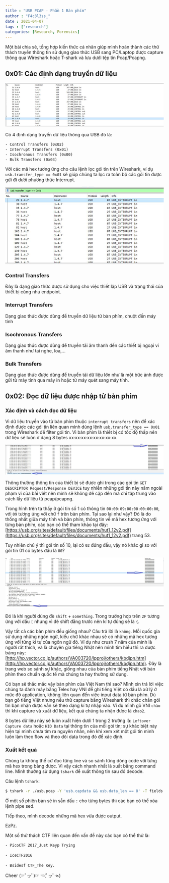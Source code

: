 ```yaml
---
title : "USB PCAP - Phần 1 Bàn phím"
author : "F4c3l3ss_"
date : 2021-04-07
tags : ["research"]
categories: [Research, Forensics]
---
```


Một bài chia sẻ, tổng hợp kiến thức cá nhân giúp mình hoàn thành các thử thách truyền thông tin sử dụng giao thức USB sang PC/Laptop được capture thông qua Wireshark hoặc T-shark và lưu dưới tệp tin Pcap/Pcapng.

## 0x01: Các định dạng truyền dữ liệu

![IMG](/assets/img/blog/1_DangUSB.JPG)

Có 4 định dạng truyền dữ liệu thông qua USB đó là:

    - Control Transfers (0x02)
    - Interrupt Transfers (0x01)
    - Isochronous Transfers (0x00)
    - Bulk Transfers (0x03)

Với các mã hex tương ứng cho câu lệnh lọc gói tin trên Wireshark, ví dụ `usb.transfer_type == 0x01` sẽ giúp chúng ta lọc ra toàn bộ các gói tin được gửi đi dưới phương thức Interrupt.

![IMG](/assets/img/blog/2_VdInterrupt.JPG)

### Control Transfers

Đây là dạng giao thức được sử dụng cho việc thiết lập USB và trạng thái của thiết bị cũng như endpoint.

### Interrupt Transfers

Dạng giao thức được dùng để truyền dữ liệu từ bàn phím, chuột đến máy tính

### Isochronous Transfers

Dạng giao thức được dùng để truyền tải âm thanh đến các thiết bị ngoại vi âm thanh như tai nghe, loa,...

### Bulk Transfers

Dạng giao thức được dùng để truyền tải dữ liệu lớn như là một bức ảnh được gửi từ máy tính qua máy in hoặc từ máy quét sang máy tính.

## 0x02: Đọc dữ liệu được nhập từ bàn phím

### Xác định và cách đọc dữ liệu

Vì dữ liệu truyền vào từ bàn phím thuộc `interrupt transfers` nên để xác định được các gói tin liên quan mình dùng lệnh `usb.transfer_type == 0x01` trong Wireshark để filter gói tin. Vì bàn phím là thiết bị có tốc độ thấp nên dữ liệu sẽ luôn ở dạng 8 bytes xx:xx:xx:xx:xx:xx:xx:xx.

![IMG](/assets/img/blog/3_dinhdangbytes.JPG)

Thông thường thông tin của thiết bị sẽ được ghi trong các gói tin `GET DESCRIPTOR Request/Response DEVICE` tuy nhiên những gói tin này nằm ngoài phạm vi của bài viết nên mình sẽ không đề cập đến mà chỉ tập trung vào cách lấy dữ liệu từ pcap/pcapng.

Trong hình trên ta thấy ở gói tin số 1 có thông tin `00:00:09:00:00:00:00:00`, với `09` tương ứng với chữ `f` trên bàn phím. Tại sao lại như vậy? Đó là do thống nhất giữa máy tính và bàn phím, thông tin về mã hex tương ứng với từng bàn phím, các bạn có thể tham khảo tại đây: [https://usb.org/sites/default/files/documents/hut1_12v2.pdf](https://usb.org/sites/default/files/documents/hut1_12v2.pdf) trang 53.

Tuy nhiên chú ý thì gói tin số 10, lại có `02` đứng đầu, vậy nó khác gì so với gói tin 01 có bytes đầu là `00`? 

![IMG](/assets/img/blog/3_dinhdangbytes2.JPG)

Đó là khi người dùng đè `shift` + `something`. Trong trường hợp trên `2F` tương ứng với dấu `[` nhưng vì đè shift đằng trước nên kí tự đúng sẽ là `{`.

Vậy tất cả các bàn phím đều giống nhau? Câu trả lời là `không`. Mỗi quốc gia sử dụng những ngôn ngữ, kiểu chữ khác nhau sẽ có những mã hex tương ứng với từng kí tự của ngôn ngữ đó. Ví dụ như crush 7 năm của mình là người rất thích, và là chuyên gia tiếng Nhật nên mình tìm hiểu thì ra được bảng này: [http://hp.vector.co.jp/authors/VA003720/lpproj/others/kbdjpn.htm](http://hp.vector.co.jp/authors/VA003720/lpproj/others/kbdjpn.htm). Đây là trang web so sánh sự khác, giống nhau của bàn phím tiếng Nhật với bàn phím theo chuẩn quốc tế mà chúng ta hay thường sử dụng.

Có bạn sẽ thắc mắc vậy bàn phím của Việt Nam thì sao? Mình xin trả lời việc chúng ta đánh máy bằng Telex hay VNI để ghi tiếng Việt có dấu là xử lý ở mức độ application, không liên quan đến việc input data từ bàn phím. Dù bạn gõ tiếng Việt nhưng nếu thử capture bằng Wireshark thì chắc chắn gói tin bạn nhận được vẫn sẽ theo dạng kí tự nhập vào. Ví dụ mình gõ VNI `chào` thì khi capture và xuất dữ liệu, kết quả chúng ta nhận được là `chao2`.

8 bytes dữ liệu này sẽ luôn xuất hiện dưới 1 trong 2 trường là: `Leftover Capture data` hoặc `HID Data` tại thông tin của mỗi gói tin; sự khác biệt này hiện tại mình chưa tìm ra nguyên nhân, nên khi xem xét một gói tin mình luôn làm theo flow và theo dõi data trong đó để xác định.

### Xuất kết quả 

Chúng ta không thể cứ đọc từng line và so sánh từng dòng code với từng mã hex trong bảng được. Vì vậy cách nhanh nhất là xuất bằng command line. Mình thường sử dụng `tshark` để xuất thông tin sau đó decode.

Câu lệnh `tshark`:

```bash
$ tshark -r ./usb.pcap -Y 'usb.capdata && usb.data_len == 8' -T fields -e usb.capdata | sed 's/../:&/g2'
```

Ở một số phiên bản sẽ in sẵn dấu `:` cho từng bytes thì các bạn có thể xóa lệnh pipe sed.

Tiếp theo, mình decode những mã hex vừa được output.

EzPz.

Một số thử thách CTF liên quan đến vấn đề này các bạn có thể thử là:

    - PicoCTF 2017_Just Keyp Trying
    
    - IceCTF2016
    
    - Bsidesf CTF_The Key.

Cheer (☞ﾟヮﾟ)☞ ☜(ﾟヮﾟ☜)
